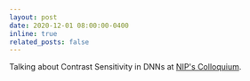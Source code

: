 ```yaml
---
layout: post
date: 2020-12-01 08:00:00-0400
inline: true
related_posts: false
---
```


Talking about Contrast Sensitivity in DNNs at [NIP's Colloquium](https://uni-tuebingen.de/en/fakultaeten/mathematisch-naturwissenschaftliche-fakultaet/fachbereiche/informatik/lehrstuehle/neuronale-informationsverarbeitung/teaching/colloquium/winter-term-202021/).
